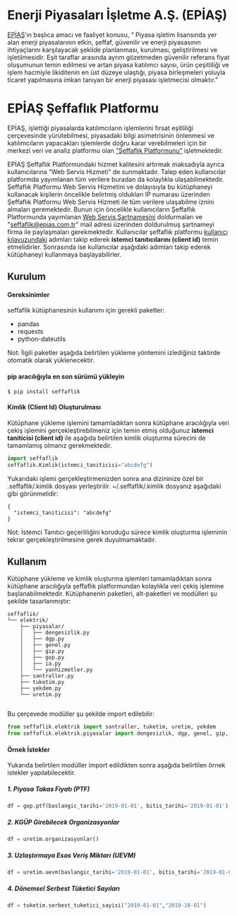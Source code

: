 # Enerji Piyasaları İşletme A.Ş. (EPİAŞ)
[EPİAŞ](https://www.epias.com.tr/)’ın başlıca amacı ve faaliyet konusu,
“ Piyasa işletim lisansında yer alan enerji piyasalarının etkin, şeffaf,
güvenilir ve enerji piyasasının ihtiyaçlarını karşılayacak şekilde planlanması,
kurulması, geliştirilmesi ve işletilmesidir. Eşit taraflar arasında ayrım
gözetmeden güvenilir referans fiyat oluşumunun temin edilmesi ve artan piyasa
katılımcı sayısı, ürün çeşitliliği ve işlem hacmiyle likiditenin en üst düzeye
ulaştığı, piyasa birleşmeleri yoluyla ticaret yapılmasına imkan tanıyan bir
enerji piyasası işletmecisi olmaktır.”

# EPİAŞ Şeffaflık Platformu
EPİAŞ, işlettiği piyasalarda katılımcıların işlemlerini fırsat eşitliliği
çerçevesinde yürütebilmesi, piyasadaki bilgi asimetrisinin önlenmesi ve
katılımcıların yapacakları işlemlerde doğru karar verebilmeleri için bir merkezi
veri ve analiz platformu olan [“Şeffaflık Platformunu”](https://seffaflik.epias.com.tr) işletmektedir.

EPİAŞ Şeffaflık Platformundaki hizmet kalitesini artırmak maksadıyla ayrıca
kullanıcılarına “Web Servis Hizmeti” de sunmaktadır. Talep eden kullanıcılar
platformda yayımlanan tüm verilere buradan da kolaylıkla ulaşabilmektedir.
Şeffaflık Platformu Web Servis Hizmetini ve dolayısıyla bu kütüphaneyi
kullanacak kişilerin öncelikle belirtmiş oldukları IP numarası üzerinden Şeffaflık Platformu Web Servis
Hizmeti ile tüm verilere ulaşabilme iznini almaları geremektedir. Bunun için
öncelikle kullanıcıların Şeffaflık Platformunda yayımlanan
[Web Servis Şartnamesini](https://www.epias.com.tr/wp-content/uploads/2016/10/Web-Servis-%C5%9Eartnamesi-1.docx)
doldurmaları ve "seffaflik@epias.com.tr" mail adresi üzerinden doldurulmuş
şartnameyi firma ile paylaşmaları gerekmektedir. Kullanıcılar şeffaflık platformu [kullanıcı kılavuzundaki](https://www.epias.com.tr/wp-content/uploads/2018/02/TR_API_PORTALI_KULLANICI_KILAVUZU.pdf) adımları takip ederek **istemci tanıtıcılarını (client id)** temin etmelidirler. Sonrasında ise kullanıcılar aşağıdaki adımları takip ederek kütüphaneyi kullanmaya başlayabilirler. 

## Kurulum
#### Gereksinimler
seffaflik kütüphanesinin kullanımı için gerekli paketler:
* pandas
* requests
* python-dateutils

Not: İlgili paketler aşağıda belirtilen yükleme yöntemini izlediğiniz taktirde otomatik olarak yüklenecektir.
#### pip aracılığıyla en son sürümü yükleyin
```
$ pip install seffaflik
```

#### Kimlik (Client Id) Oluşturulması
Kütüphane yükleme işlemini tamamladıktan sonra kütüphane aracılığıyla veri çekiş işlemini gerçekleştirebilmeniz için temin etmiş olduğunuz **istemci taniticisi (client id)** ile aşağıda belirtilen kimlik oluşturma sürecini de tamamlamış olmanız gerekmektedir.

```python
import seffaflik
seffaflik.Kimlik(istemci_taniticisi="abcdefg")
```
Yukarıdaki işlemi gerçekleştirmenizden sonra ana dizininize özel bir
.seffaflik/.kimlik dosyası yerleştirilir. ~/.seffaflik/.kimlik dosyanız aşağıdaki
gibi görünmelidir:
```
{
  "istemci_taniticisi": "abcdefg"
}
```
Not: İstemci Tanıtıcı geçerliliğini koruduğu sürece kimlik oluşturma işleminin tekrar gerçekleştirilmesine 
gerek duyulmamaktadır.


## Kullanım
Kütüphane yükleme ve kimlik oluşturma işlemleri tamamladıktan sonra kütüphane aracılığıyla şeffaflık platformundan 
kolaylıkla veri çekiş işlemine başlanabilmektedir. Kütüphanenin paketleri, alt-paketleri ve modülleri şu şekilde 
tasarlanmıştır:
```
seffaflik/
└── elektrik/
    ├── piyasalar/
    │   ├── dengesizlik.py
    │   ├── dgp.py
    │   ├── genel.py
    │   ├── gip.py    
    │   ├── gop.py
    │   ├── ia.py  
    │   └── yanhizmetler.py
    ├── santraller.py
    ├── tuketim.py
    ├── yekdem.py
    └── uretim.py
    
```
Bu çerçevede modüller şu şekilde import edilebilir:
```python
from seffaflik.elektrik import santraller, tuketim, uretim, yekdem
from seffaflik.elektrik.piyasalar import dengesizlik, dgp, genel, gip, gop, ia, yanhizmetler
```
#### Örnek İstekler
Yukarıda belirtilen modüller import edildikten sonra aşağıda belirtilen örnek istekler yapılabilecektir.
##### 1. Piyasa Takas Fiyatı (PTF)
```python
df = gop.ptf(baslangic_tarihi='2019-01-01', bitis_tarihi='2019-01-01')
```
##### 2. KGÜP Girebilecek Organizasyonlar
```python
df = uretim.organizasyonlar()
```
##### 3. Uzlaştırmaya Esas Veriş Miktarı (UEVM)
```python
df = uretim.uevm(baslangic_tarihi='2019-01-01', bitis_tarihi='2019-01-01')
```
##### 4. Dönemsel Serbest Tüketici Sayıları
```python
df = tuketim.serbest_tuketici_sayisi("2019-01-01","2019-10-01")
```
